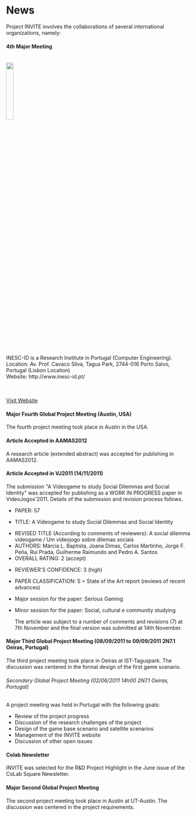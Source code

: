 # News
<p></p>

<p></p>
Project INVITE involves the collaborations of several international organizations, namely:  

<div class="news alpha">
     <h4>4th Major Meeting</h4>
     <p></br>
           <img class="logo" src="images/logo_inesc.png" width="20%"> </img>
     	    </p>
	    <p>INESC-ID is a Research Institute in Portugal (Computer Engineering). 
	    <br/>Location: Av. Prof. Cavaco Silva, Tagus Park, 2744-016 Porto Salvo, Portugal (Lisbon Location)
	    <br/>Website: http://www.inesc-id.pt/
	    <br/>
	    <br/><br/>
	    </p>
	    <a href="http://www.inesc-id.pt/">Visit Website</a>
</div>
<p></p>

#### Major Fourth Global Project Meeting (Austin, USA)
The fourth project meeting took place in Austin in the USA. 

#### Article Accepted in AAMAS2012
A research article (extended abstract) was accepted for publishing in AAMAS2012.

#### Article Accepted in VJ2011 (14/11/2011)
The submission "A Videogame to study Social Dilemmas and Social Identity"  was accepted for publishing as a WORK IN PROGRESS paper in VideoJogos'2011.
Details of the submission and revision process follows. <p></p>
  - PAPER: 57<p></p>
  - TITLE: A Videogame to study Social Dilemmas and Social Identity<p></p>
  - REVISED TITLE (According to comments of reviewers): A social dilemma videogame / Um videojogo sobre dilemas sociais
  - AUTHORS: Márcia L. Baptista, Joana Dimas, Carlos Martinho, Jorge F. Peña, Rui Prada, Guilherme Raimundo and Pedro A. Santos
  - OVERALL RATING: 2 (accept)<p></p>
  - REVIEWER'S CONFIDENCE: 3 (high) <p></p>
  - PAPER CLASSIFICATION: S = State of the Art report (reviews of recent advances)<p></p>
  - Major session for the paper: Serious Gaming<p></p>
  - Minor session for the paper: Social, cultural e community studying<p></p>
The article was subject to a number of comments and revisions (7) at 7th November and the final version was submitted at 14th November.  


#### Major Third Global Project Meeting (08/09/2011 to 09/09/2011 2N7.1 Oeiras, Portugal)
The third project meeting took place in Oeiras at IST-Taguspark. The discussion was centered in the formal design of the first game scenario.

###### Secondary Global Project Meeting (02/06/2011 14h00 2N7.1 Oeiras, Portugal)
A project meeting was held in Portugal with the following goals: 
  - Review of the project progress
  - Discussion of the research challenges of the project
  - Design of the game base scenario and satellite scenarios
  - Management of the INVITE website
  - Discussion of other open issues

#### Colab Newsletter
INVITE was selected for the R&D Project Highlight in the June issue of the CoLab Square Newsletter.

#### Major Second Global Project Meeting
The second project meeting took place in Austin at UT-Austin. The discussion was centered in the project requirements.



